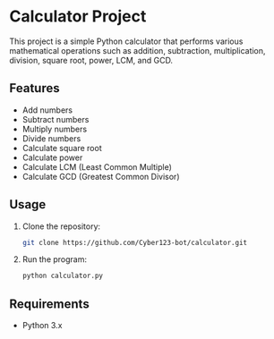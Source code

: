 # Calculator Project

This project is a simple Python calculator that performs various mathematical operations such as addition, subtraction, multiplication, division, square root, power, LCM, and GCD.

## Features
- Add numbers
- Subtract numbers
- Multiply numbers
- Divide numbers
- Calculate square root
- Calculate power
- Calculate LCM (Least Common Multiple)
- Calculate GCD (Greatest Common Divisor)

## Usage

1. Clone the repository:
   ```bash
   git clone https://github.com/Cyber123-bot/calculator.git
   ```

2. Run the program:
   ```bash
   python calculator.py
   ```

## Requirements
- Python 3.x
